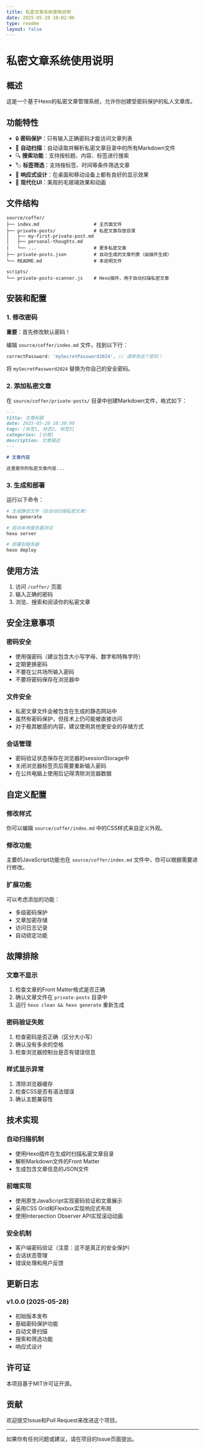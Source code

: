 ```yaml
---
title: 私密文章系统使用说明
date: 2025-05-28 10:02:06
type: readme
layout: false
---
```


# 私密文章系统使用说明

## 概述

这是一个基于Hexo的私密文章管理系统，允许你创建受密码保护的私人文章库。

## 功能特性

- 🔒 **密码保护**：只有输入正确密码才能访问文章列表
- 📁 **自动扫描**：自动读取并解析私密文章目录中的所有Markdown文件
- 🔍 **搜索功能**：支持按标题、内容、标签进行搜索
- 🏷️ **标签筛选**：支持按标签、时间等条件筛选文章
- 📱 **响应式设计**：在桌面和移动设备上都有良好的显示效果
- 🎨 **现代化UI**：美观的毛玻璃效果和动画

## 文件结构

```
source/coffer/
├── index.md                    # 主页面文件
├── private-posts/              # 私密文章存放目录
│   ├── my-first-private-post.md
│   ├── personal-thoughts.md
│   └── ...                     # 更多私密文章
├── private-posts.json          # 自动生成的文章列表（由插件生成）
└── README.md                   # 本说明文件

scripts/
└── private-posts-scanner.js    # Hexo插件，用于自动扫描私密文章
```

## 安装和配置

### 1. 修改密码

**重要**：首先修改默认密码！

编辑 `source/coffer/index.md` 文件，找到以下行：

```javascript
correctPassword: 'mySecretPassword2024', // 请修改这个密码！
```

将 `mySecretPassword2024` 替换为你自己的安全密码。

### 2. 添加私密文章

在 `source/coffer/private-posts/` 目录中创建Markdown文件，格式如下：

```markdown
---
title: 文章标题
date: 2025-05-28 10:30:00
tags: [标签1, 标签2, 标签3]
categories: [分类]
description: 文章描述
---

# 文章内容

这里是你的私密文章内容...
```

### 3. 生成和部署

运行以下命令：

```bash
# 生成静态文件（会自动扫描私密文章）
hexo generate

# 启动本地服务器测试
hexo server

# 部署到服务器
hexo deploy
```

## 使用方法

1. 访问 `/coffer/` 页面
2. 输入正确的密码
3. 浏览、搜索和阅读你的私密文章

## 安全注意事项

### 密码安全
- 使用强密码（建议包含大小写字母、数字和特殊字符）
- 定期更换密码
- 不要在公共场所输入密码
- 不要将密码保存在浏览器中

### 文件安全
- 私密文章文件会被包含在生成的静态网站中
- 虽然有密码保护，但技术上仍可能被直接访问
- 对于极其敏感的内容，建议使用其他更安全的存储方式

### 会话管理
- 密码验证状态保存在浏览器的sessionStorage中
- 关闭浏览器标签页后需要重新输入密码
- 在公共电脑上使用后记得清除浏览器数据

## 自定义配置

### 修改样式

你可以编辑 `source/coffer/index.md` 中的CSS样式来自定义外观。

### 修改功能

主要的JavaScript功能也在 `source/coffer/index.md` 文件中，你可以根据需要进行修改。

### 扩展功能

可以考虑添加的功能：
- 多级密码保护
- 文章加密存储
- 访问日志记录
- 自动锁定功能

## 故障排除

### 文章不显示
1. 检查文章的Front Matter格式是否正确
2. 确认文章文件在 `private-posts` 目录中
3. 运行 `hexo clean && hexo generate` 重新生成

### 密码验证失败
1. 检查密码是否正确（区分大小写）
2. 确认没有多余的空格
3. 检查浏览器控制台是否有错误信息

### 样式显示异常
1. 清除浏览器缓存
2. 检查CSS是否有语法错误
3. 确认主题兼容性

## 技术实现

### 自动扫描机制
- 使用Hexo插件在生成时扫描私密文章目录
- 解析Markdown文件的Front Matter
- 生成包含文章信息的JSON文件

### 前端实现
- 使用原生JavaScript实现密码验证和文章展示
- 采用CSS Grid和Flexbox实现响应式布局
- 使用Intersection Observer API实现滚动动画

### 安全机制
- 客户端密码验证（注意：这不是真正的安全保护）
- 会话状态管理
- 错误处理和用户反馈

## 更新日志

### v1.0.0 (2025-05-28)
- 初始版本发布
- 基础密码保护功能
- 自动文章扫描
- 搜索和筛选功能
- 响应式设计

## 许可证

本项目基于MIT许可证开源。

## 贡献

欢迎提交Issue和Pull Request来改进这个项目。

---

如果你有任何问题或建议，请在项目的Issue页面提出。 